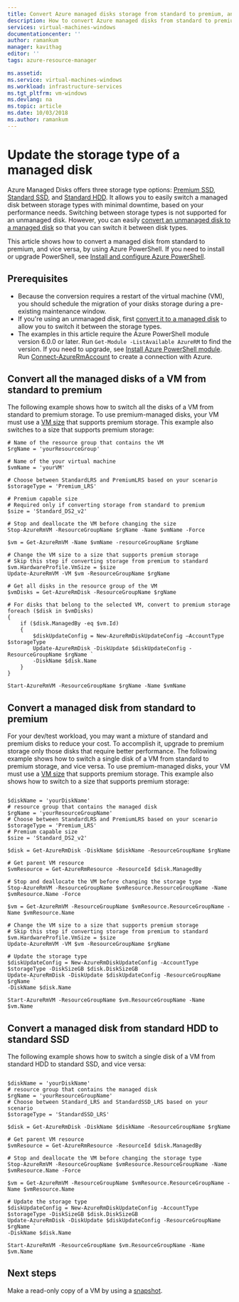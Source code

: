 ```yaml
---
title: Convert Azure managed disks storage from standard to premium, and vice versa | Microsoft Docs
description: How to convert Azure managed disks from standard to premium, and vice versa, by using Azure PowerShell.
services: virtual-machines-windows
documentationcenter: ''
author: ramankum
manager: kavithag
editor: ''
tags: azure-resource-manager

ms.assetid: 
ms.service: virtual-machines-windows
ms.workload: infrastructure-services
ms.tgt_pltfrm: vm-windows
ms.devlang: na
ms.topic: article
ms.date: 10/03/2018
ms.author: ramankum
---
```


# Update the storage type of a managed disk

Azure Managed Disks offers three storage type options: [Premium SSD](../windows/premium-storage.md), [Standard SSD](../windows/disks-standard-ssd), and [Standard HDD](../windows/standard-storage.md). It allows you to easily switch a managed disk between storage types with minimal downtime, based on your performance needs. Switching between storage types is not supported for an unmanaged disk. However, you can easily [convert an unmanaged disk to a managed disk](convert-unmanaged-to-managed-disks.md) so that you can switch it between disk types.

This article shows how to convert a managed disk from standard to premium, and vice versa, by using Azure PowerShell. If you need to install or upgrade PowerShell, see [Install and configure Azure PowerShell](https://docs.microsoft.com/powershell/azure/install-azurerm-ps?view=azurermps-6.8.1).

## Prerequisites

* Because the conversion requires a restart of the virtual machine (VM), you should schedule the migration of your disks storage during a pre-existing maintenance window. 
* If you're using an unmanaged disk, first [convert it to a managed disk](convert-unmanaged-to-managed-disks.md) to allow you to switch it between the storage types. 
* The examples in this article require the Azure PowerShell module version 6.0.0 or later. Run `Get-Module -ListAvailable AzureRM` to find the version. If you need to upgrade, see [Install Azure PowerShell module](/powershell/azure/install-azurerm-ps). Run [Connect-AzureRmAccount](https://docs.microsoft.com/en-us/powershell/module/azurerm.profile/connect-azurermaccount) to create a connection with Azure.


## Convert all the managed disks of a VM from standard to premium

The following example shows how to switch all the disks of a VM from standard to premium storage. To use premium-managed disks, your VM must use a [VM size](sizes.md) that supports premium storage. This example also switches to a size that supports premium storage:

```azurepowershell-interactive
# Name of the resource group that contains the VM
$rgName = 'yourResourceGroup'

# Name of the your virtual machine
$vmName = 'yourVM'

# Choose between StandardLRS and PremiumLRS based on your scenario
$storageType = 'Premium_LRS'

# Premium capable size
# Required only if converting storage from standard to premium
$size = 'Standard_DS2_v2'

# Stop and deallocate the VM before changing the size
Stop-AzureRmVM -ResourceGroupName $rgName -Name $vmName -Force

$vm = Get-AzureRmVM -Name $vmName -resourceGroupName $rgName

# Change the VM size to a size that supports premium storage
# Skip this step if converting storage from premium to standard
$vm.HardwareProfile.VmSize = $size
Update-AzureRmVM -VM $vm -ResourceGroupName $rgName

# Get all disks in the resource group of the VM
$vmDisks = Get-AzureRmDisk -ResourceGroupName $rgName 

# For disks that belong to the selected VM, convert to premium storage
foreach ($disk in $vmDisks)
{
	if ($disk.ManagedBy -eq $vm.Id)
	{
		$diskUpdateConfig = New-AzureRmDiskUpdateConfig –AccountType $storageType
		Update-AzureRmDisk -DiskUpdate $diskUpdateConfig -ResourceGroupName $rgName `
		-DiskName $disk.Name
	}
}

Start-AzureRmVM -ResourceGroupName $rgName -Name $vmName
```

## Convert a managed disk from standard to premium

For your dev/test workload, you may want a mixture of standard and premium disks to reduce your cost. To accomplish it, upgrade to premium storage only those disks that require better performance. The following example shows how to switch a single disk of a VM from standard to premium storage, and vice versa. To use premium-managed disks, your VM must use a [VM size](sizes.md) that supports premium storage. This example also shows how to switch to a size that supports premium storage:

```azurepowershell-interactive

$diskName = 'yourDiskName'
# resource group that contains the managed disk
$rgName = 'yourResourceGroupName'
# Choose between StandardLRS and PremiumLRS based on your scenario
$storageType = 'Premium_LRS'
# Premium capable size 
$size = 'Standard_DS2_v2'

$disk = Get-AzureRmDisk -DiskName $diskName -ResourceGroupName $rgName

# Get parent VM resource
$vmResource = Get-AzureRmResource -ResourceId $disk.ManagedBy

# Stop and deallocate the VM before changing the storage type
Stop-AzureRmVM -ResourceGroupName $vmResource.ResourceGroupName -Name $vmResource.Name -Force

$vm = Get-AzureRmVM -ResourceGroupName $vmResource.ResourceGroupName -Name $vmResource.Name 

# Change the VM size to a size that supports premium storage
# Skip this step if converting storage from premium to standard
$vm.HardwareProfile.VmSize = $size
Update-AzureRmVM -VM $vm -ResourceGroupName $rgName

# Update the storage type
$diskUpdateConfig = New-AzureRmDiskUpdateConfig -AccountType $storageType -DiskSizeGB $disk.DiskSizeGB
Update-AzureRmDisk -DiskUpdate $diskUpdateConfig -ResourceGroupName $rgName `
-DiskName $disk.Name

Start-AzureRmVM -ResourceGroupName $vm.ResourceGroupName -Name $vm.Name
```

## Convert a managed disk from standard HDD to standard SSD

The following example shows how to switch a single disk of a VM from standard HDD to standard SSD, and vice versa:

```azurepowershell-interactive

$diskName = 'yourDiskName'
# resource group that contains the managed disk
$rgName = 'yourResourceGroupName'
# Choose between Standard_LRS and StandardSSD_LRS based on your scenario
$storageType = 'StandardSSD_LRS'

$disk = Get-AzureRmDisk -DiskName $diskName -ResourceGroupName $rgName

# Get parent VM resource
$vmResource = Get-AzureRmResource -ResourceId $disk.ManagedBy

# Stop and deallocate the VM before changing the storage type
Stop-AzureRmVM -ResourceGroupName $vmResource.ResourceGroupName -Name $vmResource.Name -Force

$vm = Get-AzureRmVM -ResourceGroupName $vmResource.ResourceGroupName -Name $vmResource.Name 

# Update the storage type
$diskUpdateConfig = New-AzureRmDiskUpdateConfig -AccountType $storageType -DiskSizeGB $disk.DiskSizeGB
Update-AzureRmDisk -DiskUpdate $diskUpdateConfig -ResourceGroupName $rgName `
-DiskName $disk.Name

Start-AzureRmVM -ResourceGroupName $vm.ResourceGroupName -Name $vm.Name
```

## Next steps

Make a read-only copy of a VM by using a [snapshot](snapshot-copy-managed-disk.md).


